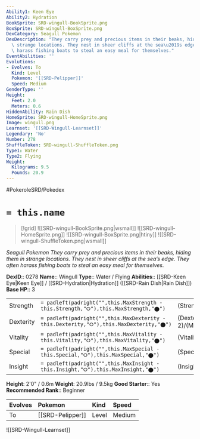 ```yaml
---
Ability1: Keen Eye
Ability2: Hydration
BookSprite: SRD-wingull-BookSprite.png
BoxSprite: SRD-wingull-BoxSprite.png
DexCategory: Seagull Pokemon
DexDescription: "They carry prey and precious items in their beaks, hiding them in\
  \ strange locations. They nest in sheer cliffs at the sea\u2019s edge. They often\
  \ harass fishing boats to steal an easy meal for themselves."
EventAbilities: ''
Evolutions:
- Evolves: To
  Kind: Level
  Pokemon: '[[SRD-Pelipper]]'
  Speed: Medium
GenderType: ''
Height:
  Feet: 2.0
  Meters: 0.6
HiddenAbility: Rain Dish
HomeSprite: SRD-wingull-HomeSprite.png
Image: wingull.png
Learnset: '[[SRD-Wingull-Learnset]]'
Legendary: 'No'
Number: 278
ShuffleToken: SRD-wingull-ShuffleToken.png
Type1: Water
Type2: Flying
Weight:
  Kilograms: 9.5
  Pounds: 20.9
---
```


#PokeroleSRD/Pokedex

# `= this.name`

> [!grid]
> ![[SRD-wingull-BookSprite.png|wsmall]]
> ![[SRD-wingull-HomeSprite.png]]
> ![[SRD-wingull-BoxSprite.png|htiny]]
> ![[SRD-wingull-ShuffleToken.png|wsmall]]


*Seagull Pokemon*
*They carry prey and precious items in their beaks, hiding them in strange locations. They nest in sheer cliffs at the sea’s edge. They often harass fishing boats to steal an easy meal for themselves.*

**DexID**:: 0278
**Name**:: Wingull
**Type**:: Water / Flying
**Abilities**:: [[SRD-Keen Eye|Keen Eye]] / [[SRD-Hydration|Hydration]] ([[SRD-Rain Dish|Rain Dish]])
**Base HP**:: 3

|           |                                                                                        |                                          |
| --------- | -------------------------------------------------------------------------------------- | ---------------------------------------- |
| Strength  | `= padleft(padright("",this.MaxStrength - this.Strength,"⭘"),this.MaxStrength,"⬤")`    | (Strength::1)/(MaxStrength::3)   |
| Dexterity | `= padleft(padright("",this.MaxDexterity - this.Dexterity,"⭘"),this.MaxDexterity,"⬤")` | (Dexterity:: 2)/(MaxDexterity::5) |
| Vitality  | `= padleft(padright("",this.MaxVitality - this.Vitality,"⭘"),this.MaxVitality,"⬤")`    | (Vitality::1)/(MaxVitality::3)   |
| Special   | `= padleft(padright("",this.MaxSpecial - this.Special,"⭘"),this.MaxSpecial,"⬤")`       | (Special::2)/(MaxSpecial::4)     |
| Insight   | `= padleft(padright("",this.MaxInsight - this.Insight,"⭘"),this.MaxInsight,"⬤")`       | (Insight::1)/(MaxInsight::3)     |

**Height**: 2'0" / 0.6m
**Weight**: 20.9lbs / 9.5kg
**Good Starter**:: Yes
**Recommended Rank**:: Beginner

| Evolves   | Pokemon          | Kind   | Speed   |
|:----------|:-----------------|:-------|:--------|
| To        | [[SRD-Pelipper]] | Level  | Medium  |

![[SRD-Wingull-Learnset]]